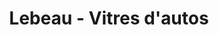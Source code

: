 ---
title: "Lebeau - Vitres d'autos"
url: /vaudreuil-dorion/lebeau-vitres-dautos/
shop: car repair
---